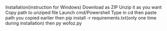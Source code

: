 Installation(instruction for Windows)
Download as ZIP
Unzip it as you want
Copy path to unziped file
Launch cmd/Powershell
Type in cd then paste path you copied earlier 
then pip install -r requirements.txt(only one time during installation)
then py wofoz.py

